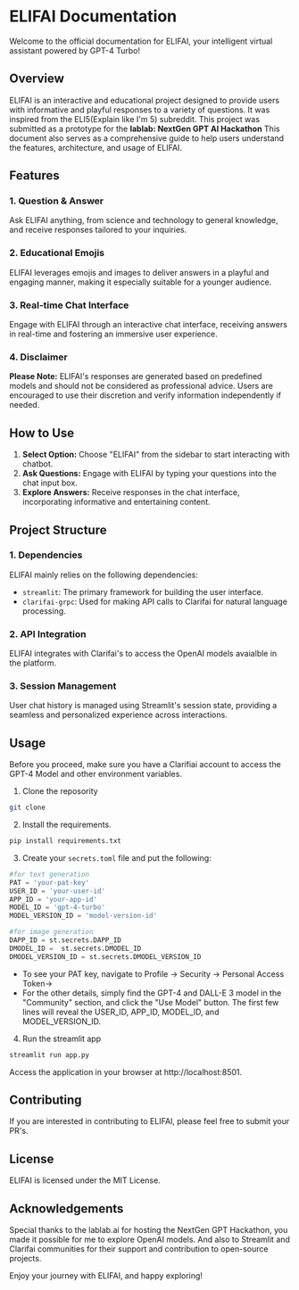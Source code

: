 # ELIFAI Documentation

Welcome to the official documentation for ELIFAI, your intelligent virtual assistant powered by GPT-4 Turbo!

## Overview

ELIFAI is an interactive and educational project designed to provide users with informative and playful responses to a variety of questions. It was inspired from the ELI5(Explain like I'm 5) subreddit. This project was submitted as a prototype for the <b>lablab: NextGen GPT AI Hackathon</b> This document also serves as a comprehensive guide to help users understand the features, architecture, and usage of ELIFAI.

## Features

### 1. Question & Answer

Ask ELIFAI anything, from science and technology to general knowledge, and receive responses tailored to your inquiries.

### 2. Educational Emojis

ELIFAI leverages emojis and images to deliver answers in a playful and engaging manner, making it especially suitable for a younger audience.

### 3. Real-time Chat Interface

Engage with ELIFAI through an interactive chat interface, receiving answers in real-time and fostering an immersive user experience.

### 4. Disclaimer

**Please Note:** ELIFAI's responses are generated based on predefined models and should not be considered as professional advice. Users are encouraged to use their discretion and verify information independently if needed.

## How to Use

1. **Select Option:** Choose "ELIFAI" from the sidebar to start interacting with chatbot.
2. **Ask Questions:** Engage with ELIFAI by typing your questions into the chat input box.
3. **Explore Answers:** Receive responses in the chat interface, incorporating informative and entertaining content.

## Project Structure

### 1. Dependencies

ELIFAI mainly relies on the following dependencies:
- `streamlit`: The primary framework for building the user interface.
- `clarifai-grpc`: Used for making API calls to Clarifai for natural language processing.

### 2. API Integration

ELIFAI integrates with Clarifai's to access the OpenAI models avaialble in the platform.

### 3. Session Management

User chat history is managed using Streamlit's session state, providing a seamless and personalized experience across interactions.

## Usage

Before you proceed, make sure you have a Clarifiai account to access the GPT-4 Model and other environment variables.

1. Clone the reposority
```bash
git clone
```

2. Install the requirements.

```bash
pip install requirements.txt
```

3. Create your <code>secrets.toml</code> file and put the following:
```python
#for text generation
PAT = 'your-pat-key'
USER_ID = 'your-user-id'
APP_ID = 'your-app-id'
MODEL_ID = 'gpt-4-turbo'
MODEL_VERSION_ID = 'model-version-id'

#for image generation
DAPP_ID = st.secrets.DAPP_ID
DMODEL_ID =  st.secrets.DMODEL_ID
DMODEL_VERSION_ID = st.secrets.DMODEL_VERSION_ID
```
- To see your PAT key, navigate to Profile -> Security -> Personal Access Token->
- For the other details, simply find the GPT-4 and DALL-E 3 model in the "Community" section, and click the "Use Model" button. The first few lines will reveal the USER_ID, APP_ID, MODEL_ID, and MODEL_VERSION_ID.

4. Run the streamlit app
```bash
streamlit run app.py
```
Access the application in your browser at http://localhost:8501.

## Contributing
If you are interested in contributing to ELIFAI, please feel free to submit your PR's.

## License
ELIFAI is licensed under the MIT License.

## Acknowledgements
Special thanks to the lablab.ai for hosting the NextGen GPT Hackathon, you made it possible for me to explore OpenAI models. And also to Streamlit and Clarifai communities for their support and contribution to open-source projects.

Enjoy your journey with ELIFAI, and happy exploring!
